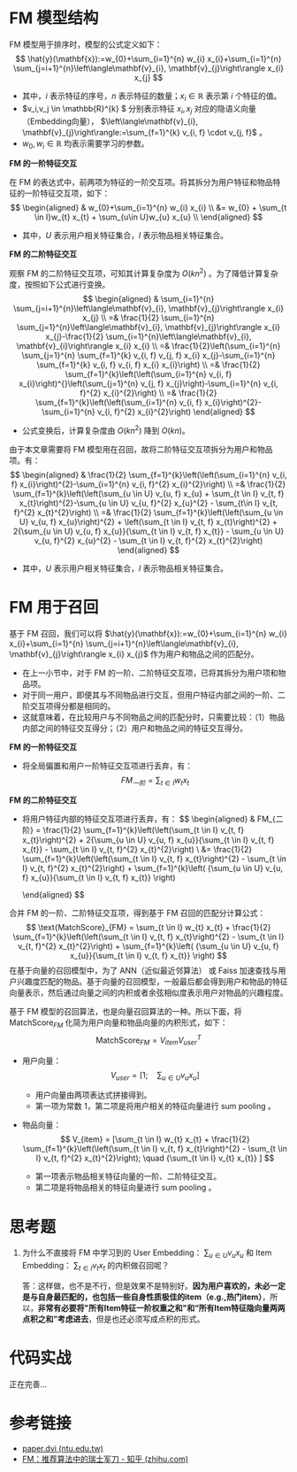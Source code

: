 # FM 模型结构

FM 模型用于排序时，模型的公式定义如下：
$$
\hat{y}(\mathbf{x}):=w_{0}+\sum_{i=1}^{n} w_{i} x_{i}+\sum_{i=1}^{n} \sum_{j=i+1}^{n}\left\langle\mathbf{v}_{i}, \mathbf{v}_{j}\right\rangle x_{i} x_{j}
$$
+ 其中，$i$ 表示特征的序号，$n$ 表示特征的数量；$x_i \in \mathbb{R}$ 表示第 $i$ 个特征的值。
+ $v_i,v_j \in \mathbb{R}^{k} $ 分别表示特征 $x_i,x_j$ 对应的隐语义向量（Embedding向量）， $\left\langle\mathbf{v}_{i}, \mathbf{v}_{j}\right\rangle:=\sum_{f=1}^{k} v_{i, f} \cdot v_{j, f}$ 。
+ $w_0,w_i\in \mathbb{R}$ 均表示需要学习的参数。

**FM 的一阶特征交互** 

在 FM 的表达式中，前两项为特征的一阶交互项。将其拆分为用户特征和物品特征的一阶特征交互项，如下：
$$
\begin{aligned}
& w_{0}+\sum_{i=1}^{n} w_{i} x_{i} \\
&= w_{0} + \sum_{t \in I}w_{t} x_{t} + \sum_{u\in U}w_{u} x_{u} \\
\end{aligned}
$$

+ 其中，$U$ 表示用户相关特征集合，$I$ 表示物品相关特征集合。

**FM 的二阶特征交互**

观察 FM 的二阶特征交互项，可知其计算复杂度为 $O\left(k n^{2}\right)$ 。为了降低计算复杂度，按照如下公式进行变换。
$$
\begin{aligned}
& \sum_{i=1}^{n} \sum_{j=i+1}^{n}\left\langle\mathbf{v}_{i}, \mathbf{v}_{j}\right\rangle x_{i} x_{j} \\
=& \frac{1}{2} \sum_{i=1}^{n} \sum_{j=1}^{n}\left\langle\mathbf{v}_{i}, \mathbf{v}_{j}\right\rangle x_{i} x_{j}-\frac{1}{2} \sum_{i=1}^{n}\left\langle\mathbf{v}_{i}, \mathbf{v}_{i}\right\rangle x_{i} x_{i} \\
=& \frac{1}{2}\left(\sum_{i=1}^{n} \sum_{j=1}^{n} \sum_{f=1}^{k} v_{i, f} v_{j, f} x_{i} x_{j}-\sum_{i=1}^{n} \sum_{f=1}^{k} v_{i, f} v_{i, f} x_{i} x_{i}\right) \\
=& \frac{1}{2} \sum_{f=1}^{k}\left(\left(\sum_{i=1}^{n} v_{i, f} x_{i}\right)^{}\left(\sum_{j=1}^{n} v_{j, f} x_{j}\right)-\sum_{i=1}^{n} v_{i, f}^{2} x_{i}^{2}\right) \\
=& \frac{1}{2} \sum_{f=1}^{k}\left(\left(\sum_{i=1}^{n} v_{i, f} x_{i}\right)^{2}-\sum_{i=1}^{n} v_{i, f}^{2} x_{i}^{2}\right)
\end{aligned}
$$
+ 公式变换后，计算复杂度由 $O\left(k n^{2}\right)$ 降到 $O\left(k n\right)$。

由于本文章需要将 FM 模型用在召回，故将二阶特征交互项拆分为用户和物品项。有：
$$
\begin{aligned}
& \frac{1}{2} \sum_{f=1}^{k}\left(\left(\sum_{i=1}^{n} v_{i, f} x_{i}\right)^{2}-\sum_{i=1}^{n} v_{i, f}^{2} x_{i}^{2}\right) \\
=& \frac{1}{2} \sum_{f=1}^{k}\left(\left(\sum_{u \in U} v_{u, f} x_{u} + \sum_{t \in I} v_{t, f} x_{t}\right)^{2}-\sum_{u \in U} v_{u, f}^{2} x_{u}^{2} - \sum_{t\in I} v_{t, f}^{2} x_{t}^{2}\right) \\
=& \frac{1}{2} \sum_{f=1}^{k}\left(\left(\sum_{u \in U} v_{u, f} x_{u}\right)^{2} + \left(\sum_{t \in I} v_{t, f} x_{t}\right)^{2} + 2{\sum_{u \in U} v_{u, f} x_{u}}{\sum_{t \in I} v_{t, f} x_{t}} - \sum_{u \in U} v_{u, f}^{2} x_{u}^{2} - \sum_{t \in I} v_{t, f}^{2} x_{t}^{2}\right)  
\end{aligned}
$$

+ 其中，$U$ 表示用户相关特征集合，$I$ 表示物品相关特征集合。



# FM 用于召回

基于 FM 召回，我们可以将 $\hat{y}(\mathbf{x}):=w_{0}+\sum_{i=1}^{n} w_{i} x_{i}+\sum_{i=1}^{n} \sum_{j=i+1}^{n}\left\langle\mathbf{v}_{i}, \mathbf{v}_{j}\right\rangle x_{i} x_{j}$ 作为用户和物品之间的匹配分。

+ 在上一小节中，对于 FM 的一阶、二阶特征交互项，已将其拆分为用户项和物品项。
+ 对于同一用户，即便其与不同物品进行交互，但用户特征内部之间的一阶、二阶交互项得分都是相同的。
+ 这就意味着，在比较用户与不同物品之间的匹配分时，只需要比较：（1）物品内部之间的特征交互得分；（2）用户和物品之间的特征交互得分。

**FM 的一阶特征交互** 

+ 将全局偏置和用户一阶特征交互项进行丢弃，有：
  $$
  FM_{一阶} = \sum_{t \in I} w_{t} x_{t}
  $$

**FM 的二阶特征交互**

+ 将用户特征内部的特征交互项进行丢弃，有：
  $$
  \begin{aligned}
  & FM_{二阶} = \frac{1}{2} \sum_{f=1}^{k}\left(\left(\sum_{t \in I} v_{t, f} x_{t}\right)^{2} + 2{\sum_{u \in U} v_{u, f} x_{u}}{\sum_{t \in I} v_{t, f} x_{t}} - \sum_{t \in I} v_{t, f}^{2} x_{t}^{2}\right)  \\
  &= \frac{1}{2} \sum_{f=1}^{k}\left(\left(\sum_{t \in I} v_{t, f} x_{t}\right)^{2}  - \sum_{t \in I} v_{t, f}^{2} x_{t}^{2}\right)  + \sum_{f=1}^{k}\left( {\sum_{u \in U} v_{u, f} x_{u}}{\sum_{t \in I} v_{t, f} x_{t}} \right) 
  
  
  \end{aligned}
  $$

合并 FM 的一阶、二阶特征交互项，得到基于 FM 召回的匹配分计算公式：
$$
\text{MatchScore}_{FM} = \sum_{t \in I} w_{t} x_{t} + \frac{1}{2} \sum_{f=1}^{k}\left(\left(\sum_{t \in I} v_{t, f} x_{t}\right)^{2}  - \sum_{t \in I} v_{t, f}^{2} x_{t}^{2}\right)  + \sum_{f=1}^{k}\left( {\sum_{u \in U} v_{u, f} x_{u}}{\sum_{t \in I} v_{t, f} x_{t}} \right)
$$
在基于向量的召回模型中，为了 ANN（近似最近邻算法） 或 Faiss 加速查找与用户兴趣度匹配的物品。基于向量的召回模型，一般最后都会得到用户和物品的特征向量表示，然后通过向量之间的内积或者余弦相似度表示用户对物品的兴趣程度。

基于 FM 模型的召回算法，也是向量召回算法的一种。所以下面，将 $\text{MatchScore}_{FM}$ 化简为用户向量和物品向量的内积形式，如下：
$$
\text{MatchScore}_{FM} = V_{item} V_{user}^T
$$

+ 用户向量：
  $$
  V_{user} = [1; \quad {\sum_{u \in U} v_{u} x_{u}}]
  $$

  + 用户向量由两项表达式拼接得到。
  + 第一项为常数 $1$，第二项是将用户相关的特征向量进行 sum pooling 。

+ 物品向量：
  $$
  V_{item} = [\sum_{t \in I} w_{t} x_{t} + \frac{1}{2} \sum_{f=1}^{k}\left(\left(\sum_{t \in I} v_{t, f} x_{t}\right)^{2}  - \sum_{t \in I} v_{t, f}^{2} x_{t}^{2}\right); \quad
  {\sum_{t \in I} v_{t} x_{t}} ]
  $$
  
  + 第一项表示物品相关特征向量的一阶、二阶特征交互。
  + 第二项是将物品相关的特征向量进行 sum pooling 。



# 思考题

1. 为什么不直接将 FM 中学习到的 User Embedding： ${\sum_{u \in U} v_{u} x_{u}}$ 和 Item Embedding： $\sum_{t \in I} v_{t} x_{t}$ 的内积做召回呢？

   答：这样做，也不是不行，但是效果不是特别好。**因为用户喜欢的，未必一定是与自身最匹配的，也包括一些自身性质极佳的item（e.g.,热门item）**，所以，**非常有必要将"所有Item特征一阶权重之和"和“所有Item特征隐向量两两点积之和”考虑进去**，但是也还必须写成点积的形式。



# 代码实战

正在完善...



# 参考链接

+ [paper.dvi (ntu.edu.tw)](https://www.csie.ntu.edu.tw/~b97053/paper/Rendle2010FM.pdf)
+ [FM：推荐算法中的瑞士军刀 - 知乎 (zhihu.com)](https://zhuanlan.zhihu.com/p/343174108)
